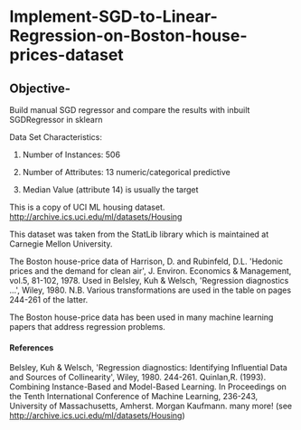 # Implement-SGD-to-Linear-Regression-on-Boston-house-prices-dataset

## Objective-
Build manual SGD regressor and compare the results with inbuilt SGDRegressor in sklearn

Data Set Characteristics:

 1. Number of Instances: 506 

 2. Number of Attributes: 13 numeric/categorical predictive

 3. Median Value (attribute 14) is usually the target

This is a copy of UCI ML housing dataset. http://archive.ics.uci.edu/ml/datasets/Housing

This dataset was taken from the StatLib library which is maintained at Carnegie Mellon University.

The Boston house-price data of Harrison, D. and Rubinfeld, D.L. 'Hedonic prices and the demand for clean air', J. Environ. Economics & Management, vol.5, 81-102, 1978. Used in Belsley, Kuh & Welsch, 'Regression diagnostics ...', Wiley, 1980. N.B. Various transformations are used in the table on pages 244-261 of the latter.

The Boston house-price data has been used in many machine learning papers that address regression problems.

#### References

Belsley, Kuh & Welsch, 'Regression diagnostics: Identifying Influential Data and Sources of Collinearity', Wiley, 1980. 244-261.
Quinlan,R. (1993). Combining Instance-Based and Model-Based Learning. In Proceedings on the Tenth International Conference of Machine Learning, 236-243, University of Massachusetts, Amherst. Morgan Kaufmann.
many more! (see http://archive.ics.uci.edu/ml/datasets/Housing)
